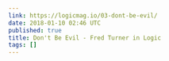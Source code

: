 ```yaml
---
link: https://logicmag.io/03-dont-be-evil/
date: 2018-01-10 02:46 UTC
published: true
title: Don't Be Evil - Fred Turner in Logic
tags: []
---
```



